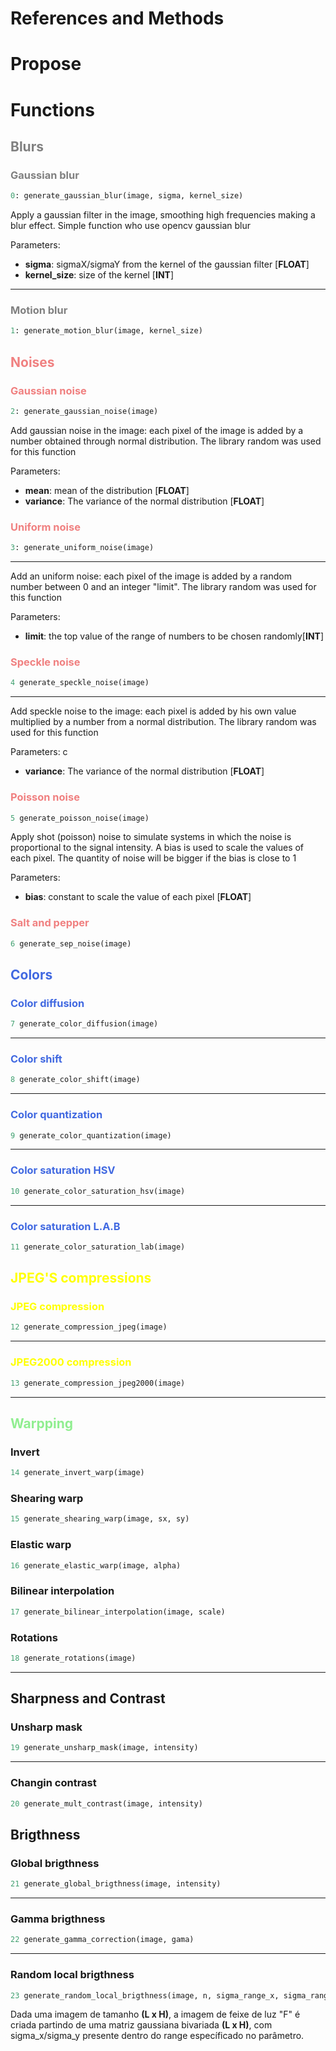 <style>
grey { color: Grey }
red { color: LightCoral }
blue { color: RoyalBLue }
yellow { color: Yellow}
green { color: LightGreen}
</style>




# References and Methods


# Propose


# Functions


## <grey>Blurs</grey>

### <grey>Gaussian blur</grey>
~~~ python
0: generate_gaussian_blur(image, sigma, kernel_size)
~~~

Apply a gaussian filter in the image, smoothing high frequencies making a blur effect. Simple function who use opencv gaussian blur

Parameters:
- **sigma**: sigmaX/sigmaY from the kernel of the gaussian filter [**FLOAT**]
- **kernel_size**: size of the kernel [**INT**]

---
### <grey>Motion blur<grey>
~~~python
1: generate_motion_blur(image, kernel_size)
~~~ 




## <red>Noises</red>

### <red> Gaussian noise </red>

~~~python
2: generate_gaussian_noise(image)
~~~

Add gaussian noise in the image: each pixel of the image is added by a number obtained through normal distribution. The library random was used for this function

Parameters:
- **mean**: mean of the distribution [**FLOAT**]
- **variance**: The variance of the normal distribution [**FLOAT**]



### <red>Uniform noise</red>

~~~python
3: generate_uniform_noise(image)
~~~
--- 

Add an uniform noise: each pixel of the image is added by a random number between 0 and an integer "limit". The library random was used for this function

Parameters:
- **limit**: the top value of the range of numbers to be chosen randomly[**INT**]



### <red>Speckle noise</red>
~~~python
4 generate_speckle_noise(image)
~~~
--- 

Add speckle noise to the image: each pixel is added by his own value multiplied by a number from a normal distribution. The library random was used for this function

Parameters:
c
- **variance**: The variance of the normal distribution [**FLOAT**]



### <red>Poisson noise</red>
~~~python
5 generate_poisson_noise(image)
~~~

Apply shot (poisson) noise to simulate systems in which the noise is proportional to the signal intensity. A bias is used to scale the values of each pixel. The quantity of noise will be bigger if the bias is close to 1

Parameters:
- **bias**: constant to scale the value of each pixel [**FLOAT**]


### <red>Salt and pepper</red>
~~~python
6 generate_sep_noise(image)
~~~

## <blue>Colors</blue>

### <blue>Color diffusion</blue>
~~~python
7 generate_color_diffusion(image)
~~~
--- 


### <blue>Color shift</blue>
~~~python
8 generate_color_shift(image)
~~~

---  


### <blue>Color quantization</blue>
~~~python
9 generate_color_quantization(image)
~~~

--- 


### <blue>Color saturation HSV</blue>
~~~python
10 generate_color_saturation_hsv(image)
~~~

---



### <blue>Color saturation L.A.B</blue>
~~~python
11 generate_color_saturation_lab(image)
~~~


## <yellow> JPEG'S compressions </yellow>

### <yellow>JPEG compression</yellow>
~~~python
12 generate_compression_jpeg(image)
~~~
---

### <yellow>JPEG2000 compression</yellow>

~~~python 
13 generate_compression_jpeg2000(image)
~~~

---


## <green>Warpping<green>


### Invert
~~~python
14 generate_invert_warp(image)
~~~

### Shearing warp

~~~python
15 generate_shearing_warp(image, sx, sy)
~~~

### Elastic warp

~~~python
16 generate_elastic_warp(image, alpha)
~~~

### Bilinear interpolation

~~~python  
17 generate_bilinear_interpolation(image, scale)
~~~

### Rotations

~~~python  
18 generate_rotations(image)
~~~

---  


## Sharpness and Contrast

### Unsharp mask
~~~python
19 generate_unsharp_mask(image, intensity)
~~~

--- 

### Changin contrast
~~~python
20 generate_mult_contrast(image, intensity)
~~~



## Brigthness

### Global brigthness
~~~python
21 generate_global_brigthness(image, intensity)
~~~
---

### Gamma brigthness 
~~~python
22 generate_gamma_correction(image, gama)
~~~
---  

### Random local brigthness
~~~python
23 generate_random_local_brigthness(image, n, sigma_range_x, sigma_range_y)
~~~
Dada uma imagem de tamanho **(L x H)**, a imagem de feixe de luz "F" é criada partindo de uma matriz gaussiana bivariada **(L x H)**, com sigma_x/sigma_y presente dentro do range específicado no parâmetro. 

